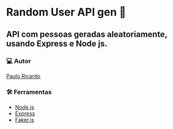 #  Random User API gen 👫

## API com pessoas geradas aleatoriamente, usando Express e Node js.

### 💻 Autor

   <a href="https://github.com/Paulo-oRicardo">Paulo Ricardo</a>

### 🛠 Ferramentas

   <ul>
      <li><a href="https://nodejs.org/en/">Node.js</a></li>
       <li><a href="https://expressjs.com/pt-br/">Express</a></li>
       <li><a href="https://www.npmjs.com/package/faker">Faker.js</a></li>
   </ul>
